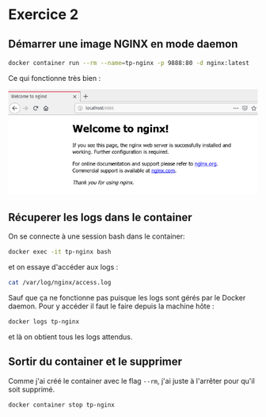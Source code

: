 # Exercice 2

## Démarrer une image NGINX en mode daemon

```bash
docker container run --rm --name=tp-nginx -p 9888:80 -d nginx:latest
```

Ce qui fonctionne très bien :

![NGINX Welcome page](./nginx_welcome.png)

## Récuperer les logs dans le container

On se connecte à une session bash dans le container:

```bash
docker exec -it tp-nginx bash
```

et on essaye d'accéder aux logs :

```bash
cat /var/log/nginx/access.log
```

Sauf que ça ne fonctionne pas puisque les logs sont gérés par le Docker daemon. Pour y accéder il faut le faire depuis la machine hôte :

```bash
docker logs tp-nginx
```

et là on obtient tous les logs attendus.

## Sortir du container et le supprimer

Comme j'ai créé le container avec le flag `--rm`, j'ai juste à l'arrêter pour qu'il soit supprimé.

```bash
docker container stop tp-nginx
```